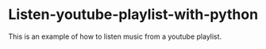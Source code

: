 # Listen-youtube-playlist-with-python
This is an example of how to listen music from a youtube playlist.
